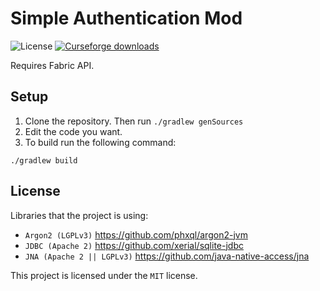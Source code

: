 # Simple Authentication Mod

![License](https://img.shields.io/badge/License-MIT-brightgreen)
[![Curseforge downloads](http://cf.way2muchnoise.eu/full_simpleauth_downloads.svg)](https://www.curseforge.com/minecraft/mc-mods/simpleauth)

Requires Fabric API.

## Setup

1. Clone the repository. Then run `./gradlew genSources`
2. Edit the code you want.
3. To build run the following command:

```
./gradlew build
```

## License
Libraries that the project is using:
- `Argon2 (LGPLv3)` https://github.com/phxql/argon2-jvm
- `JDBC (Apache 2)` https://github.com/xerial/sqlite-jdbc
- `JNA (Apache 2 || LGPLv3)` https://github.com/java-native-access/jna

This project is licensed under the `MIT` license.
